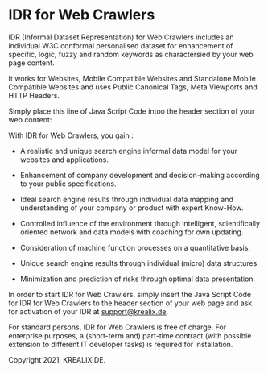 # IDR for Web Crawlers

IDR (Informal Dataset Representation) for Web Crawlers includes an individual W3C conformal personalised dataset for enhancement of specific, logic, fuzzy and random keywords as charactersied by your web page content.

It works for Websites, Mobile Compatible Websites and Standalone Mobile Compatible Websites and uses Public Canonical Tags, Meta Viewports and HTTP Headers.

Simply place this line of Java Script Code intoo the header section of your web content: <br>

<script type="text/javascript" src="http://www.krealix.de/yourdomainname/idr_web_crawlers.js"></script>

<p>

With IDR for Web Crawlers, you gain : 

- A realistic and unique search engine informal data model for your websites and applications. 

- Enhancement of company development and decision-making according to your public specifications.

- Ideal search engine results through individual data mapping and understanding of your company or product with expert Know-How.

- Controlled influence of the environment through intelligent, scientifically oriented network and data models with coaching for own updating.
	
- Consideration of machine function processes on a quantitative basis. 

- Unique search engine results through individual (micro) data structures.

- Minimization and prediction of risks through optimal data presentation.

In order to start IDR for Web Crawlers, simply insert the Java Script Code for IDR for Web Crawlers to the header section of your web page and ask for activation of your IDR at support@krealix.de.

For standard persons, IDR for Web Crawlers is free of charge. For enterprise purposes, a (short-term and) part-time contract (with possible extension to different IT developer tasks) is required for installation.
	
Copyright 2021, 
KREALIX.DE.
